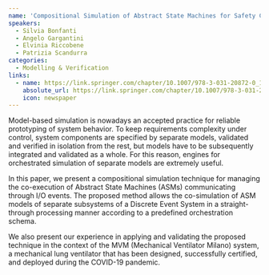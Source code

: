 ```yaml
---
name: 'Compositional Simulation of Abstract State Machines for Safety Critical Systems'
speakers:
  - Silvia Bonfanti
  - Angelo Gargantini
  - Elvinia Riccobene
  - Patrizia Scandurra
categories:
  - Modelling & Verification
links:
  - name: https://link.springer.com/chapter/10.1007/978-3-031-20872-0_1
    absolute_url: https://link.springer.com/chapter/10.1007/978-3-031-20872-0_1
    icon: newspaper
---
```


Model-based simulation is nowadays an accepted practice for reliable prototyping of system behavior. To keep requirements complexity under control, system components are specified by separate models, validated and verified in isolation from the rest, but models have to be subsequently integrated and validated as a whole. For this reason, engines for orchestrated simulation of separate models are extremely useful.

In this paper, we present a compositional simulation technique for managing the co-execution of Abstract State Machines (ASMs) communicating through I/O events.
The proposed method allows the co-simulation of ASM models of separate subsystems of a Discrete Event System in a straight-through processing manner according to a predefined orchestration schema. 

We also present our experience in applying and validating the proposed technique in the context of the MVM (Mechanical Ventilator Milano) system, a mechanical lung ventilator that has been designed, successfully certified, and deployed during the COVID-19 pandemic.
